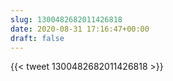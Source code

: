 ```yaml
---
slug: 1300482682011426818
date: 2020-08-31 17:16:47+00:00
draft: false
---
```


{{< tweet 1300482682011426818 >}}
